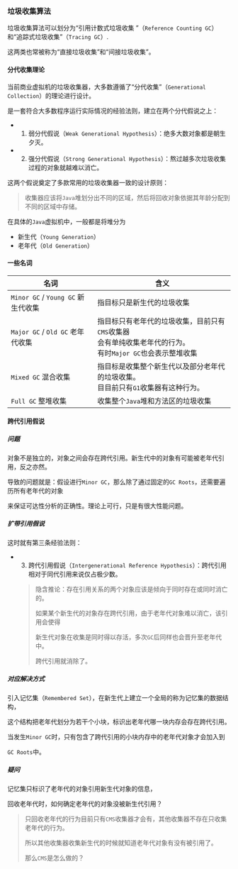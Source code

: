 ### 垃圾收集算法

垃圾收集算法可以划分为“引用计数式垃圾收集 ”（`Reference Counting GC`）和“追踪式垃圾收集”（`Tracing GC`）.

这两类也常被称为“直接垃圾收集”和“间接垃圾收集”。



#### 分代收集理论

当前商业虚拟机的垃圾收集器，大多数遵循了“分代收集”（`Generational Collection`）的理论进行设计。

是一套符合大多数程序运行实际情况的经验法则，建立在两个分代假说之上：

* 1) 弱分代假说（`Weak Generational Hypothesis`）：绝多大数对象都是朝生夕灭。
* 2) 强分代假说（`Strong Generational Hypothesis`）：熬过越多次垃圾收集过程的对象就越难以消亡。

这两个假说奠定了多款常用的垃圾收集器一致的设计原则：

> 收集器应该将`Java`堆划分出不同的区域，然后将回收对象依据其年龄分配到不同的区域中存储。

在具体的`Java`虚拟机中，一般都是将堆分为

* 新生代（`Young Generation`）
* 老年代（`Old Generation`）



#### 一些名词

| 名词                               | 含义                                                         |
| ---------------------------------- | ------------------------------------------------------------ |
| `Minor GC` / `Young GC` 新生代收集 | 指目标只是新生代的垃圾收集                                   |
| `Major GC` / `Old GC` 老年代收集   | 指目标只有老年代的垃圾收集，目前只有`CMS`收集器<br />会有单纯收集老年代的行为。<br />有时`Major GC`也会表示整堆收集 |
| `Mixed GC` 混合收集                | 指目标是收集整个新生代以及部分老年代的垃圾收集。<br />目目前只有`G1`收集器有这种行为。 |
| `Full GC` 整堆收集                 | 收集整个`Java`堆和方法区的垃圾收集                           |



#### 跨代引用假说

##### 问题

对象不是独立的，对象之间会存在跨代引用。新生代中的对象有可能被老年代引用，反之亦然。

导致的问题就是：假设进行`Minor GC`，那么除了通过固定的`GC Roots`，还需要遍历所有老年代的对象

来保证可达性分析的正确性。理论上可行，只是有很大性能问题。

##### 扩带引用假说

这时就有第三条经验法则：

* 3) 跨代引用假说（`Intergenerational Reference Hypothesis`）：跨代引用相对于同代引用来说仅占极少数。

  > 隐含推论：存在引用关系的两个对象应该是倾向于同时存在或同时消亡的。
  >
  > 如果某个新生代的对象存在跨代引用，由于老年代对象难以消亡，该引用会使得
  >
  > 新生代对象在收集是同时得以存活，多次`GC`后同样也会晋升至老年代中。
  >
  > 跨代引用就消除了。

##### 对应解决方式

引入记忆集（`Remembered Set`），在新生代上建立一个全局的称为记忆集的数据结构，

这个结构把老年代划分为若干个小块，标识出老年代哪一块内存会存在跨代引用。

当发生`Minor GC`时，只有包含了跨代引用的小块内存中的老年代对象才会加入到

`GC Roots`中。

##### 疑问

记忆集只标识了老年代的对象引用新生代对象的信息，

回收老年代时，如何确定老年代的对象没被新生代引用？

> 只回收老年代的行为目前只有`CMS`收集器才会有，其他收集器不存在只收集老年代的行为。
>
> 所以其他收集器收集新生代的时候就知道老年代对象有没有被引用了。
>
> 那么`CMS`是怎么做的？